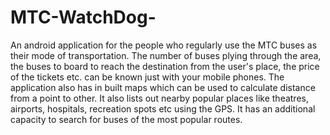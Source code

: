 # MTC-WatchDog-
An android application for the people who regularly use the MTC buses as their mode of transportation. The number of buses plying through the area, the buses to board to reach the destination from the user's place, the price of the tickets etc. can be known just with your mobile phones. The application also has in built maps which can be used to calculate distance from a point to other. It also lists out nearby popular places like theatres, airports, hospitals, recreation spots etc using the GPS. It has an additional capacity to search for buses of the most popular routes.
